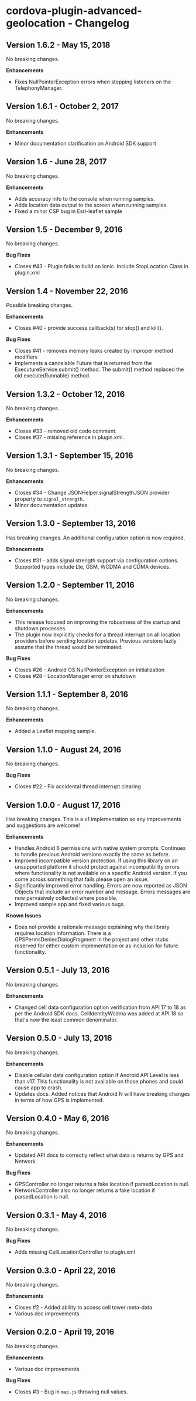 # cordova-plugin-advanced-geolocation - Changelog

## Version 1.6.2 - May 15, 2018
No breaking changes.

**Enhancements**
* Fixes NullPointerException errors when stopping listeners on the TelephonyManager.

## Version 1.6.1 - October 2, 2017
No breaking changes.

**Enhancements**
* Minor documentation clarification on Android SDK support

## Version 1.6 - June 28, 2017
No breaking changes.

**Enhancements**
* Adds accuracy info to the console when running samples.
* Adds location data output to the screen when running samples.
* Fixed a minor CSP bug in Esri-leaflet sample

## Version 1.5 - December 9, 2016
No breaking changes.

**Bug Fixes**
* Closes #43 - Plugin fails to build on Ionic. Include StopLocation Class in plugin.xml


## Version 1.4 - November 22, 2016
Possible breaking changes.

**Enhancements**
* Closes #40 - provide success callback(s) for stop() and kill(). 

**Bug Fixes**
* Closes #41 - removes memory leaks created by improper method modifiers
* Implements a cancelable Future that is returned from the ExecutureService.submit() method. The submit() method replaced the old execute(Runnable) method.

## Version 1.3.2 - October 12, 2016

No breaking changes.

**Enhancements**
* Closes #33 - removed old code comment.
* Closes #37 - missing reference in plugin.xml.

## Version 1.3.1 - September 15, 2016

No breaking changes.

**Enhancements**
* Closes #34 - Change JSONHelper.signalStrengthJSON provider property to `signal_strength`.
* Minor documentation updates.

## Version 1.3.0 - September 13, 2016

Has breaking changes. An additional configuration option is now required.

**Enhancements**
* Closes #31 - adds signal strength support via configuration options. Supported types include Lte, GSM, WCDMA and CDMA devices.

## Version 1.2.0 - September 11, 2016

No breaking changes.

**Enhancements**
* This release focused on improving the robustness of the startup and shutdown processes.
* The plugin now explicitly checks for a thread interrupt on all location providers before sending location updates. Previous versions lazily assume that the thread would be terminated. 

**Bug Fixes**
* Closes #26 - Android OS NullPointerException on initialization
* Closes #28 - LocationManager error on shutdown

## Version 1.1.1 - September 8, 2016

No breaking changes.

**Enhancements**
* Added a Leaflet mapping sample.

## Version 1.1.0 - August 24, 2016

No breaking changes.

**Bug Fixes**
* Closes #22 - Fix accidental thread interrupt clearing


## Version 1.0.0 - August 17, 2016

Has breaking changes. This is a v1 implementation so any improvements and suggestions are welcome!

**Enhancements**
* Handles Android 6 permissions with native system prompts. Continues to handle previous Android versions exactly the same as before. 
* Improved incompatible version protection. If using this library on an unsupported platform it should protect against incompatibility errors where functionality is not available on a specific Android version. If you come across something that fails please open an issue.
* Significantly improved error handling. Errors are now reported as JSON Objects that include an error number and message. Errors messages are now pervasively collected where possible.
* Improved sample app and fixed various bugs. 

**Known Issues**
* Does not provide a rationale message explaining why the library requires location information. There is a GPSPermsDeniedDialogFragment in the project and other stubs reserved for either custom implementation or as inclusion for future functionality.


## Version 0.5.1 - July 13, 2016

No breaking changes.

**Enhancements**
* Changed cell data configuration option verification from API 17 to 18 as per the Android SDK docs. CellIdentityWcdma was added at API 18 so that's now the least common denominator.

## Version 0.5.0 - July 13, 2016

No breaking changes.

**Enhancements**
* Disable cellular data configuration option if Android API Level is less than v17. This functionality is not available on those phones and could cause app to crash.
* Updates docs. Added notices that Android N will have breaking changes in terms of how GPS is implemented.

## Version 0.4.0 - May 6, 2016

No breaking changes.

**Enhancements**
* Updated API docs to correctly reflect what data is returns by GPS and Network.

**Bug Fixes**
* GPSController no longer returns a fake location if parsedLocation is null.
* NetworkController also no longer returns a fake location if parsedLocation is null. 

## Version 0.3.1 - May 4, 2016

No breaking changes.

**Bug Fixes**
* Adds missing CellLocationController to plugin.xml

## Version 0.3.0 - April 22, 2016

No breaking changes.

**Enhancements**
* Closes #2 - Added ability to access cell tower meta-data
* Various doc improvements

## Version 0.2.0 - April 19, 2016

No breaking changes.

**Enhancements**
* Various doc improvements

**Bug Fixes**
* Closes #3 - Bug in `map.js` throwing null values.
